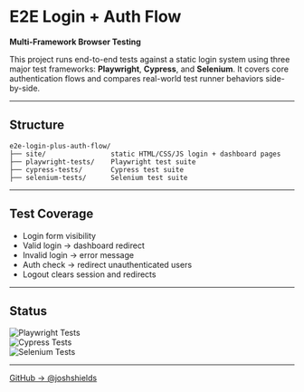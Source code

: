 # E2E Login + Auth Flow  
**Multi-Framework Browser Testing**  

This project runs end-to-end tests against a static login system using three major test frameworks: **Playwright**, **Cypress**, and **Selenium**. It covers core authentication flows and compares real-world test runner behaviors side-by-side.

---

## Structure  

```
e2e-login-plus-auth-flow/
├── site/                static HTML/CSS/JS login + dashboard pages
├── playwright-tests/    Playwright test suite
├── cypress-tests/       Cypress test suite
├── selenium-tests/      Selenium test suite
```

---

## Test Coverage  

- Login form visibility  
- Valid login → dashboard redirect  
- Invalid login → error message  
- Auth check → redirect unauthenticated users  
- Logout clears session and redirects  

---

## Status  

![Playwright Tests](https://github.com/joshshields/e2e-login-plus-auth-flow/actions/workflows/playwright.yml/badge.svg)  
![Cypress Tests](https://github.com/joshshields/e2e-login-plus-auth-flow/actions/workflows/cypress.yml/badge.svg)  
![Selenium Tests](https://github.com/joshshields/e2e-login-plus-auth-flow/actions/workflows/selenium.yml/badge.svg)

---

[GitHub → @joshshields](https://github.com/joshshields)

